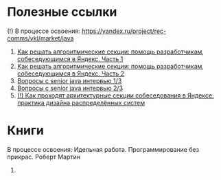 # Полезные ссылки

(!)
В процессе освоения: https://yandex.ru/project/rec-comms/vkl/market/java

1. [Как решать алгоритмические секции: помощь разработчикам, собеседующимся в Яндекс. Часть 1](https://www.youtube.com/watch?v=0yxjWwoZtLw)
2. [Как решать алгоритмические секции: помощь разработчикам, собеседующимся в Яндекс. Часть 2](https://www.youtube.com/watch?v=zU-LndSG5RE)
3. [Вопросы с senior java интервью 1/3](https://www.youtube.com/watch?v=CVGmIp9Wv68)
4. [Вопросы с senior java интервью 2/3](https://www.youtube.com/watch?v=JrPVKvYfR1c)
5. [(!) Как проходят архитектурные секции собеседования в Яндексе: практика дизайна распределённых систем](https://habr.com/ru/company/yandex/blog/564132/)

# Книги

В процессе освоения: Идельная работа. Программирование без прикрас. Роберт Мартин

1. 